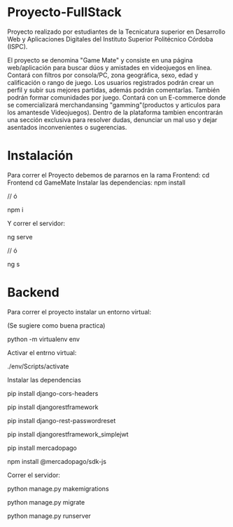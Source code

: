 # Proyecto-FullStack
Proyecto realizado por estudiantes de la Tecnicatura superior en Desarrollo Web y Aplicaciones Digitales del Instituto Superior Politécnico Córdoba (ISPC).

El proyecto se denomina "Game Mate" y consiste en una página web/aplicación para buscar dúos y amistades en videojuegos en línea.
Contará con filtros por consola/PC, zona geográfica, sexo, edad y calificación o rango de juego. Los usuarios registrados podrán crear un perfil y subir sus mejores partidas, además podrán comentarlas. También podrán formar comunidades por juego. Contará con un E-commerce donde se comercializará merchandansing "gamming"(productos y articulos para los amantesde Videojuegos).
Dentro de la plataforma tambien encontrarán  una sección exclusiva para resolver dudas, denunciar un mal uso y dejar asentados inconvenientes o sugerencias.

# Instalación
Para correr el Proyecto debemos de pararnos en la rama Frontend:
cd Frontend 
cd GameMate
Instalar las dependencias:
npm install

// ó

npm i

Y correr el servidor:

ng serve

// ó

ng s

# Backend
Para correr el proyecto instalar un entorno virtual:

(Se sugiere como buena practica)

python -m virtualenv env


Activar el entrno virtual:

./env/Scripts/activate

Instalar las dependencias

pip install django-cors-headers

pip install djangorestframework

pip install django-rest-passwordreset

pip install djangorestframework_simplejwt

pip install mercadopago

npm install @mercadopago/sdk-js

Correr el servidor:

python manage.py makemigrations

python manage.py migrate 

python manage.py runserver
